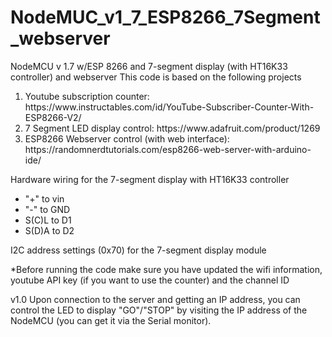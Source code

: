 # NodeMUC_v1_7_ESP8266_7Segment_webserver
NodeMCU v 1.7 w/ESP 8266 and 7-segment display (with HT16K33 controller) and webserver
This code is based on the following projects
<ol>
<li>Youtube subscription counter: https://www.instructables.com/id/YouTube-Subscriber-Counter-With-ESP8266-V2/</li>
  <li>7 Segment LED display control: https://www.adafruit.com/product/1269</li>
<li>ESP8266 Webserver control (with web interface): https://randomnerdtutorials.com/esp8266-web-server-with-arduino-ide/</li>
</ol>
Hardware wiring for the 7-segment display with HT16K33 controller<br>
<ul>
<li>"+" to vin</li>
<li>"-" to GND</li>
<li>S(C)L to D1</li>
<li>S(D)A to D2</li>
</ul>

I2C address settings (0x70) for the 7-segment display module

*Before running the code make sure you have updated the wifi information, youtube API key (if you want to use the counter)
and the channel ID

v1.0
Upon connection to the server and getting an IP address, you can control the LED to display "GO"/"STOP" by
visiting the IP address of the NodeMCU (you can get it via the Serial monitor).
